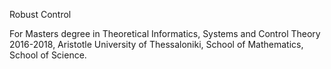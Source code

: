 Robust Control

For Masters degree in Theoretical Informatics, Systems and Control Theory
2016-2018, Aristotle University of Thessaloniki, School of Mathematics, School
of Science.
